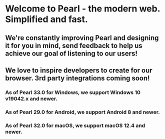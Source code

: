 <h1>Welcome to Pearl - the modern web. Simplified and fast.</h1>
<h2>We're constantly improving Pearl and designing it for you in mind, send feedback to help us achieve our goal of listening to our users!</h2>
<h2>We love to inspire developers to create for our browser. 3rd party integrations coming soon!</h2>
<h3>As of Pearl 33.0 for Windows, we support Windows 10 v19042.x and newer.</h3>
<h3>As of Pearl 29.0 for Android, we support Android 8 and newer.</h3>
<h3>As of Pearl 32.0 for macOS, we support macOS 12.4 and newer.</h3>

